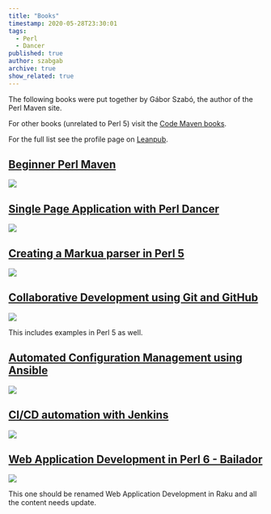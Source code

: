 ```yaml
---
title: "Books"
timestamp: 2020-05-28T23:30:01
tags:
  - Perl
  - Dancer
published: true
author: szabgab
archive: true
show_related: true
---
```



The following books were put together by Gábor Szabó, the author of the Perl Maven site.

For other books (unrelated to Perl 5) visit the [Code Maven books](https://code-maven.com/books).

For the full list see the profile page on [Leanpub](https://leanpub.com/u/szabgab).


## [Beginner Perl Maven](https://leanpub.com/perl-maven)
<a href="https://leanpub.com/perl-maven">![](static/img/perl-maven-book-cover-306x396.png)</a>

## [Single Page Application with Perl Dancer](https://leanpub.com/dancer-spa)
<a href="https://leanpub.com/dancer-spa">![](static/img/dancer-spa-book-cover-306x392.png)</a>

## [Creating a Markua parser in Perl 5](https://leanpub.com/markua-parser-in-perl5)
<a href="https://leanpub.com/markua-parser-in-perl5">![](static/img/markua-parser-in-perl5-book-cover-306x396.png)</a>


## [Collaborative Development using Git and GitHub](https://leanpub.com/collab-dev-git)
<a href="https://leanpub.com/collab-dev-git">![](static/img/git_book_cover_306x396.png)</a>

This includes examples in Perl 5 as well.


## [Automated Configuration Management using Ansible](https://leanpub.com/ansible-book)
<a href="https://leanpub.com/ansible-book">![](/static/img/ansible-book-cover-306x396.png)</a>

## [CI/CD automation with Jenkins](https://leanpub.com/jenkins-book)
<a href="https://leanpub.com/jenkins-book">![](/static/img/jenkins-book-cover-306x396.png)</a>


## [Web Application Development in Perl 6 - Bailador](https://leanpub.com/bailador)
<a href="https://leanpub.com/bailador">![](static/img/bailador-book-cover-306x396.png)</a>

This one should be renamed Web Application Development in Raku and all the content needs update.


